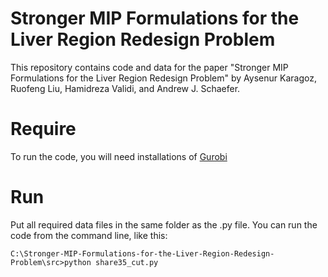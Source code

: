 # Stronger MIP Formulations for the Liver Region Redesign Problem
This repository contains code and data for the paper "Stronger MIP Formulations for the Liver Region Redesign Problem" by Aysenur Karagoz, Ruofeng Liu, Hamidreza Validi, and Andrew J. Schaefer.


# Require
To run the code, you will need installations of [Gurobi](https://www.gurobi.com/) 


# Run
Put all required data files in the same folder as the .py file.
You can run the code from the command line, like this:

```
C:\Stronger-MIP-Formulations-for-the-Liver-Region-Redesign-Problem\src>python share35_cut.py
```
